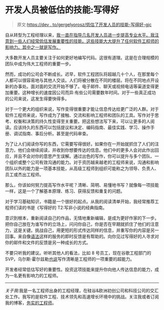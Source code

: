 # 开发人员被低估的技能:写得好

> 原文:[https://dev . to/gergelyorosz/低估了开发人员的技能-写得好-gjc](https://dev.to/gergelyorosz/undervalued-skills-for-developers-writing-well-gjc)

自从转型为工程经理以来，[我一直在指导几名开发人员进一步提高专业水平。我注意到一些人们经常低估发展重要性的技能。这些技能大大提升了任何软件工程师的影响力。其中之一就是写作。](https://blog.pragmaticengineer.com/things-ive-learned-transitioning-from-engineer-to-engineering-manager/)

大多数开发人员主要关注于如何更好地编写代码。这很有道理。这是在合理规模的团队中成为伟大工程师的重要一步。

然而，成功的公司会不断成长。迟早，软件工程团队将超越几十个人，在那里每个人都可以很容易地与其他人交谈。人们将被分散在不同的楼层。将在不同地点开设新的办事处。面对面的交流开始不够了。电子邮件、聊天或视频电话等渠道变得更加重要。这种增长的速度因公司而异:有些公司需要数年时间。对于一些真正成功的公司来说，这发生得要快得多。

对于一个更大的组织来说，写作变得很重要才能让信息传达给更广泛的人群。对于软件工程师来说，写作成为了接触、交流和影响工程师和团队的工具。写作对于思考、权衡和决策的持久性变得至关重要。把这些想法写下来，可以让更多的人阅读。应该持久的东西可以包括提议和决定、编码指南、最佳实践、学习、操作手册、调试指南、事后分析。甚至是代码审查。

为了让人们阅读你写的东西，它需要写得很好。如果你在一开始就抓住了人们的注意力，他们会继续阅读，并收到你想要传达的信息。他们中的更多人会对此作出回应，并且不会对你的意思产生误解。通过出色的写作，你可以提升与多个团队、一个组织或整个公司有效沟通的能力。对于资历越来越老的工程师来说，沟通和影响团队以外的能力是一项基本技能，从高级工程师到组织可能称之为领导、负责人、员工或杰出工程师。

那么，你该如何努力提高写作水平呢？清晰、简明、易懂地书写？就像每一项技能一样，这是一个了解基本原理、练习、获得反馈和重复的问题。

对于学习基础知识，书籍是一个很好的起点。从我的阅读清单开始，我经常推荐工程师们读的书是《写得好的 T2:写非小说的经典指南。

意识到根本，重新阅读自己的作品，无情地重新编辑，是成为更好作家的下一步。把你自己放在为谁写作的立场上，问问你自己，你是否在早期就抓住了他们的注意力，这是关键。挑战自己，用更短的形式传达同样的信息，并重写你的内容是另一回事。来自像[语法](https://grammarly.go2cloud.org/aff_c?offer_id=3&aff_id=42664)这样的服务的即时反馈是有帮助的。向你见过写得好的人寻求对你的邮件和文件的反馈是另一种成长的方式。

不要只听我的建议。听听其他人的看法，比如 8 号员工，现在谷歌工程部门的 SVP，乌尔斯·霍尔兹勒[也说](https://www.linkedin.com/feed/update/urn:li:activity:6530173230102122496/)写作清晰是工程师的一项重要的超能力。

开发者经常低估写好的重要性。投资这项技能来提升你向他人传达信息的能力，成为一名更有影响力的工程师。

* * *

*关于我*:我是一名工程师出身的工程经理，在硅谷&欧洲初创公司和科技公司的交汇处工作。我写的是软件工程、技术领先和高速增长环境中的挑战。关注我或者订阅我的博客，[务实的工程师](https://blog.pragmaticengineer.com/)。